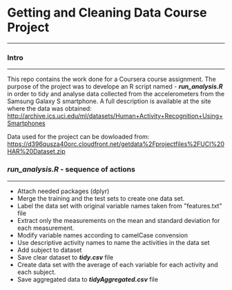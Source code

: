 # Getting and Cleaning Data Course Project
------------------------------------------
### Intro
-----------------------------------------
This repo contains the work done for a Coursera course assignment.
The purpose of the project was to develope an R script named - **_run_analysis.R_** in order to tidy and analyse data collected from the accelerometers from the Samsung Galaxy S smartphone. 
A full description is available at the site where the data was obtained:
http://archive.ics.uci.edu/ml/datasets/Human+Activity+Recognition+Using+Smartphones

Data used for the project can be dowloaded from:
https://d396qusza40orc.cloudfront.net/getdata%2Fprojectfiles%2FUCI%20HAR%20Dataset.zip
###  **_run_analysis.R_** - sequence of actions
-----------------------------------------
* Attach needed packages (dplyr)
* Merge the training and the test sets to create one data set.
* Label the data set with original variable names taken from "features.txt" file
* Extract only the measurements on the mean and standard deviation for each measurement.
* Modify variable names according to camelCase convension
* Use descriptive activity names to name the activities in the data set
* Add subject to dataset
* Save clear dataset to **_tidy.csv_** file
* Create data set with the average of each variable for each activity and each subject.
* Save aggregated data to **_tidyAggregated.csv_** file 

